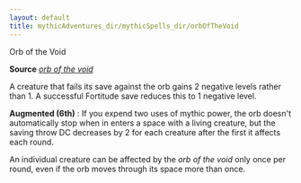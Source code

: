 ```yaml
---
layout: default
title: mythicAdventures_dir/mythicSpells_dir/orbOfTheVoid
---
```

Orb of the Void

**Source** [_orb of the void_](ultimateMagic_dir/spells_dir/orbOfTheVoid#_orb-of-the-void)

A creature that fails its save against the orb gains 2 negative levels rather than 1. A successful Fortitude save reduces this to 1 negative level.

**Augmented (6th)** : If you expend two uses of mythic power, the orb doesn't automatically stop when in enters a space with a living creature, but the saving throw DC decreases by 2 for each creature after the first it affects each round.

An individual creature can be affected by the _orb of the void_ only once per round, even if the orb moves through its space more than once.

